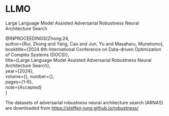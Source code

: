 # LLMO
Large Language Model Assisted Adversarial Robustness Neural Architecture Search

@INPROCEEDINGS{Zhong:24,  
  author={Rui, Zhong and Yang, Cao and Jun, Yu and Masaharu, Munetomo},  
  booktitle={2024 6th International Conference on Data-driven Optimization of Complex Systems (DOCS)},  
  title={Large Language Model Assisted Adversarial Robustness Neural Architecture Search},  
  year={2024},  
  volume={},
  number={},  
  pages={1-6},  
  note={Accepted}  
  }

The datasets of adversarial robustness neural architecture search (ARNAS) are downloaded from https://steffen-jung.github.io/robustness/
